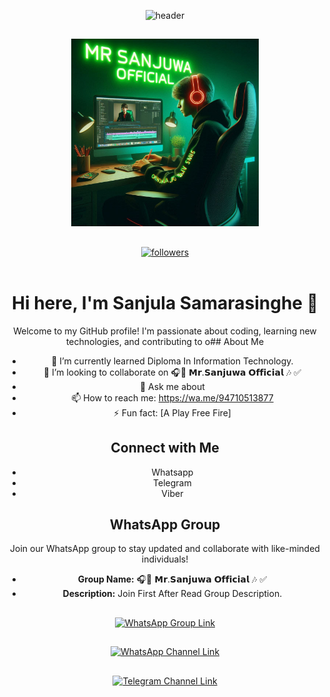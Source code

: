 
<div align="center">
    
![header](https://capsule-render.vercel.app/api?type=waving&color=random&text=Hi,%20I'm%20Sanjula%20Samarasinghe&desc=Welcome%20To%20My%20Profile&animation=twinkling&fontSize=40&fontAlign=50&fontAlignY=20&descSize=20&descAlign=50&height=180&descAlignY=45) 



##



<img src="https://github.com/Sanjuwa22/Sanjuwa/blob/main/88d2a95c-736d-45da-b10c-9e1ac7c80b7e.jpg" alt="" width="300" height="300">

##

<a href="https://github.com/Sanjuwa22?tab=followers">
    <img alt="followers" title="Follow me on Github" src="https://custom-icon-badges.herokuapp.com/github/followers/Sanjuwa22?color=236ad3&labelColor=1155ba&style=for-the-badge&logo=person-add&label=Follow&logoColor=white"/></a>
    </br></br>

# Hi here, I'm Sanjula Samarasinghe 👋
Welcome to my GitHub profile! I'm passionate about coding, learning new technologies, and contributing to o## About Me

- 🌱 I’m currently learned Diploma In Information Technology.
- 👯 I’m looking to collaborate on 🎧🔘 𝗠𝗿.𝗦𝗮𝗻𝗷𝘂𝘄𝗮 𝗢𝗳𝗳𝗶𝗰𝗶𝗮𝗹 🎶 ✅
- 💬 Ask me about 
- 📫 How to reach me: https://wa.me/94710513877
- ⚡ Fun fact: [A Play Free Fire]

## Connect with Me

- Whatsapp
- Telegram
- Viber

## WhatsApp Group

Join our WhatsApp group to stay updated and collaborate with like-minded individuals!

- **Group Name:** 🎧🔘 𝗠𝗿.𝗦𝗮𝗻𝗷𝘂𝘄𝗮 𝗢𝗳𝗳𝗶𝗰𝗶𝗮𝗹 🎶 ✅
- **Description:** Join First After Read Group Description.
##
<a href="https://chat.whatsapp.com/JmMmc8YHAwQJjk9XM5jLeV" target="_blank">
  <img src="https://img.shields.io/badge/Join%20Our%20WhatsApp%20Group-25D366?style=for-the-badge&logo=whatsapp&logoColor=white" alt="WhatsApp Group Link">
</a>

##
<a href="https://whatsapp.com/channel/0029VamdcbWEwEjxc7ACED05" target="_blank">
  <img src="https://img.shields.io/badge/Join%20Our%20WhatsApp%20Channel-25D366?style=for-the-badge&logo=whatsapp&logoColor=white" alt="WhatsApp Channel Link">
</a>


## 
<a href="https://https://t.me/techacademymrsanjuwa" target="_blank">
  <img src="https://img.shields.io/badge/Join%20Our%20Telegram%20Channel-2CA5E0?style=for-the-badge&logo=telegram&logoColor=white" alt="Telegram Channel Link">
</a>
</div>
